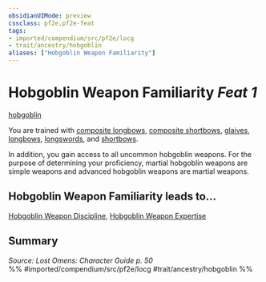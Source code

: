 ```yaml
---
obsidianUIMode: preview
cssclass: pf2e,pf2e-feat
tags:
- imported/compendium/src/pf2e/locg
- trait/ancestry/hobgoblin
aliases: ["Hobgoblin Weapon Familiarity"]
---
```

# Hobgoblin Weapon Familiarity  *Feat 1*  
[hobgoblin](hobgoblin-locg.md)  


You are trained with [composite longbows](../equipment/items/composite-longbow.md), [composite shortbows](../equipment/items/composite-shortbow.md), [glaives](../equipment/items/glaive.md), [longbows](../equipment/items/longbow.md), [longswords](../equipment/items/longsword.md), and [shortbows](../equipment/items/shortbow.md).

In addition, you gain access to all uncommon hobgoblin weapons. For the purpose of determining your proficiency, martial hobgoblin weapons are simple weapons and advanced hobgoblin weapons are martial weapons.

## Hobgoblin Weapon Familiarity leads to...

[Hobgoblin Weapon Discipline](hobgoblin-weapon-discipline-locg.md), [Hobgoblin Weapon Expertise](hobgoblin-weapon-expertise-locg.md)

## Summary

*Source: Lost Omens: Character Guide p. 50*  
%% #imported/compendium/src/pf2e/locg #trait/ancestry/hobgoblin %%